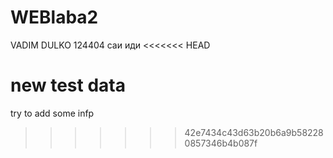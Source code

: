 # WEBlaba2
VADIM DULKO
124404
саи иди
<<<<<<< HEAD

new test data
=======
try to add some infp
>>>>>>> 42e7434c43d63b20b6a9b582280857346b4b087f
